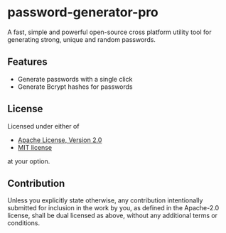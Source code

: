 # password-generator-pro

A fast, simple and powerful open-source cross platform utility tool for generating strong, unique and random passwords.

## Features

- Generate passwords with a single click
- Generate Bcrypt hashes for passwords

## License

Licensed under either of

- [Apache License, Version 2.0][1]
- [MIT license][2]

at your option.

## Contribution

Unless you explicitly state otherwise, any contribution intentionally submitted
for inclusion in the work by you, as defined in the Apache-2.0 license, shall be
dual licensed as above, without any additional terms or conditions.

[1]: http://www.apache.org/licenses/LICENSE-2.0
[2]: http://opensource.org/licenses/MIT
